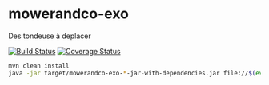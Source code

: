 # mowerandco-exo
Des tondeuse à deplacer

[![Build Status](https://travis-ci.org/sjeandeaux/mowerandco-exo.svg)](https://travis-ci.org/sjeandeaux/mowerandco-exo) [![Coverage Status](https://coveralls.io/repos/sjeandeaux/mowerandco-exo/badge.svg)](https://coveralls.io/r/sjeandeaux/mowerandco-exo)

```sh
mvn clean install
java -jar target/mowerandco-exo-*-jar-with-dependencies.jar file://$(eval pwd)/target/test-classes/sample.txt
```

